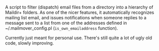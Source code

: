 A script to filter (dispatch) email files from a directory into a
hierarchy of Maildir+ folders. As one of the nicer features, it
automatically recognizes mailing list email, and issues notifications
when someone replies to a message sent to a list from one of the
addresses defined in ~/.mailmover_config.pl (`is_own_emailaddress`
function).

Currently just meant for personal use. There's still quite a lot of
ugly old code, slowly improving.

